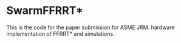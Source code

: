 # SwarmFFRRT*
This is the code for the paper submission for ASME JRM. 
hardware implementation of FFRRT* and simulations.
